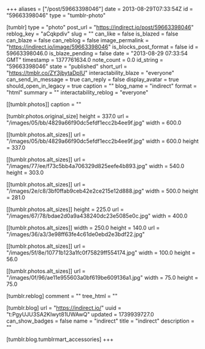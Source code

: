 +++
aliases = ["/post/59663398046"]
date = 2013-08-29T07:33:54Z
id = "59663398046"
type = "tumblr-photo"

[tumblr]
type = "photo"
post_url = "https://indirect.io/post/59663398046"
reblog_key = "aCqkpdiv"
slug = ""
can_like = false
is_blazed = false
can_blaze = false
can_reblog = false
image_permalink = "https://indirect.io/image/59663398046"
is_blocks_post_format = false
id = 59663398046.0
is_blaze_pending = false
date = "2013-08-29 07:33:54 GMT"
timestamp = 1377761634.0
note_count = 0.0
id_string = "59663398046"
state = "published"
short_url = "https://tmblr.co/ZY3jbytaDpIU"
interactability_blaze = "everyone"
can_send_in_message = true
can_reply = false
display_avatar = true
should_open_in_legacy = true
caption = ""
blog_name = "indirect"
format = "html"
summary = ""
interactability_reblog = "everyone"

[[tumblr.photos]]
caption = ""

[tumblr.photos.original_size]
height = 337.0
url = "/images/05/bb/4829a66f90dc5efdf1ecc2b4ee9f.jpg"
width = 600.0

[[tumblr.photos.alt_sizes]]
url = "/images/05/bb/4829a66f90dc5efdf1ecc2b4ee9f.jpg"
width = 600.0
height = 337.0

[[tumblr.photos.alt_sizes]]
url = "/images/77/ee/f73c5bb4a706329d825eefe4b893.jpg"
width = 540.0
height = 303.0

[[tumblr.photos.alt_sizes]]
url = "/images/2e/c8/3bf0ffab9ceb42e2ce215e12d888.jpg"
width = 500.0
height = 281.0

[[tumblr.photos.alt_sizes]]
height = 225.0
url = "/images/67/78/bdae2d0a9a438240dc23e5085e0c.jpg"
width = 400.0

[[tumblr.photos.alt_sizes]]
width = 250.0
height = 140.0
url = "/images/36/a3/3e98ff63fe4c61de0ebd2e3bdf22.jpg"

[[tumblr.photos.alt_sizes]]
url = "/images/5f/8e/10771b123a1fc0f75829ff554174.jpg"
width = 100.0
height = 56.0

[[tumblr.photos.alt_sizes]]
url = "/images/0f/96/ae11e955603a0bf619be609136a1.jpg"
width = 75.0
height = 75.0

[tumblr.reblog]
comment = ""
tree_html = ""

[tumblr.blog]
url = "https://indirect.io/"
uuid = "t:PgyUJU3SA2Klwyt81UWAwQ"
updated = 1739939727.0
can_show_badges = false
name = "indirect"
title = "indirect"
description = ""

[tumblr.blog.tumblrmart_accessories]
+++
